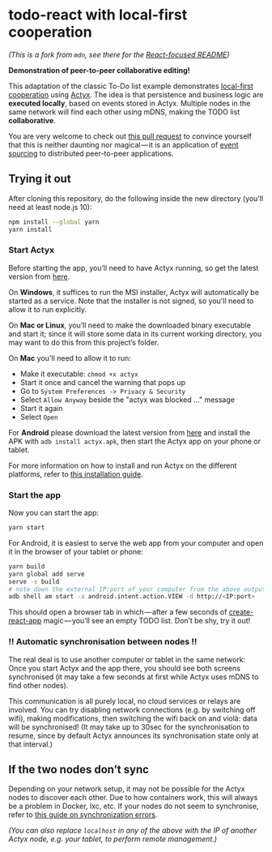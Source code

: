 # todo-react with local-first cooperation

_(This is a fork from `mdn`, see there for the [React-focused README](https://github.com/mdn/todo-react/blob/master/README.md))_

**Demonstration of peer-to-peer collaborative editing!**

This adaptation of the classic To-Do list example demonstrates [local-first cooperation](https://www.local-first-cooperation.org/) using [Actyx](https://developer.actyx.com/).
The idea is that persistence and business logic are **executed locally**, based on events stored in Actyx.
Multiple nodes in the same network will find each other using mDNS, making the TODO list **collaborative**.

You are very welcome to check out [this pull request](https://github.com/actyx-contrib/todo-react/pull/5/files) to convince yourself that this is neither daunting nor magical — it is an application of [event sourcing](https://martinfowler.com/eaaDev/EventSourcing.html) to distributed peer-to-peer applications.

## Trying it out

After cloning this repository, do the following inside the new directory (you’ll need at least node.js 10):

```bash
npm install --global yarn
yarn install
```

### Start Actyx

Before starting the app, you’ll need to have Actyx running, so get the latest version from [here](https://developer.actyx.com/releases/actyx/latest).

On **Windows**, it suffices to run the MSI installer, Actyx will automatically be started as a service. Note that the installer is not signed, so you'll need to allow it to run explicitly.

On **Mac or Linux**, you’ll need to make the downloaded binary executable and start it;
since it will store some data in its current working directory, you may want to do this from this project’s folder.

On **Mac** you'll need to allow it to run:

* Make it executable: `chmod +x actyx`
* Start it once and cancel the warning that pops up
* Go to `System Preferences -> Privacy & Security`
* Select `Allow Anyway` beside the "actyx was blocked ..." message
* Start it again
* Select `Open`

For **Android** please download the latest version from [here](https://developer.actyx.com/releases/actyx/latest) and install the APK with `adb install actyx.apk`, then start the Actyx app on your phone or tablet.

For more information on how to install and run Actyx on the different platforms, refer to [this installation guide](https://developer.actyx.com/docs/how-to/local-development/install-actyx).

### Start the app

Now you can start the app:

```bash
yarn start
```

For Android, it is easiest to serve the web app from your computer and open it in the browser of your tablet or phone:

```bash
yarn build
yarn global add serve
serve -s build
# note down the external IP:port of your computer from the above output
adb shell am start -a android.intent.action.VIEW -d http://<IP:port>
```

This should open a browser tab in which — after a few seconds of [create-react-app](https://reactjs.org/docs/create-a-new-react-app.html) magic — you’ll see an empty TODO list.
Don’t be shy, try it out!

### ‼️ Automatic synchronisation between nodes ‼️

The real deal is to use another computer or tablet in the same network:
Once you start Actyx and the app there, you should see both screens synchronised (it may take a few seconds at first while Actyx uses mDNS to find other nodes).

This communication is all purely local, no cloud services or relays are involved. You can try disabling network connections (e.g. by switching off wifi), making modifications, then switching the wifi back on and violà: data will be synchronised!
(It may take up to 30sec for the synchronisation to resume, since by default Actyx announces its synchronisation state only at that interval.)

## If the two nodes don’t sync

Depending on your network setup, it may not be possible for the Actyx nodes to discover each other.
Due to how containers work, this will always be a problem in Docker, lxc, etc.
If your nodes do not seem to synchronise, refer to [this guide on synchronization errors](https://developer.actyx.com/docs/how-to/troubleshooting/node-synchronization).

_(You can also replace `localhost` in any of the above with the IP of another Actyx node, e.g. your tablet, to perform remote management.)_

